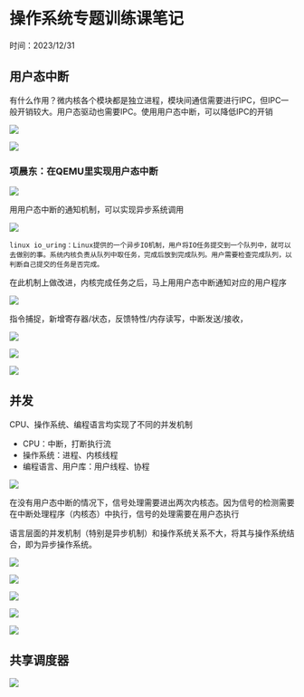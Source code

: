 # 操作系统专题训练课笔记

时间：2023/12/31

## 用户态中断

有什么作用？微内核各个模块都是独立进程，模块间通信需要进行IPC，但IPC一般开销较大。用户态驱动也需要IPC。使用用户态中断，可以降低IPC的开销

![](../图片/屏幕截图%202023-12-31%20104715.png)

![](../图片/屏幕截图%202023-12-31%20105125.png)

### 项晨东：在QEMU里实现用户态中断

![](../图片/屏幕截图%202023-12-31%20105245.png)

用用户态中断的通知机制，可以实现异步系统调用

![](../图片/屏幕截图%202023-12-31%20105644.png)

    linux io_uring：Linux提供的一个异步IO机制，用户将IO任务提交到一个队列中，就可以去做别的事。系统内核负责从队列中取任务，完成后放到完成队列。用户需要检查完成队列，以判断自己提交的任务是否完成。

在此机制上做改进，内核完成任务之后，马上用用户态中断通知对应的用户程序

![](../图片/屏幕截图%202023-12-31%20111106.png)

指令捕捉，新增寄存器/状态，反馈特性/内存读写，中断发送/接收，

![](../图片/屏幕截图%202023-12-31%20123043.png)

![](../图片/屏幕截图%202023-12-31%20123307.png)

![](../图片/屏幕截图%202023-12-31%20123729.png)

## 并发

CPU、操作系统、编程语言均实现了不同的并发机制

- CPU：中断，打断执行流
- 操作系统：进程、内核线程
- 编程语言、用户库：用户线程、协程

![](../图片/屏幕截图%202023-12-31%20151610.png)

在没有用户态中断的情况下，信号处理需要进出两次内核态。因为信号的检测需要在中断处理程序（内核态）中执行，信号的处理需要在用户态执行

语言层面的并发机制（特别是异步机制）和操作系统关系不大，将其与操作系统结合，即为异步操作系统。

![](../图片/屏幕截图%202023-12-31%20153045.png)

![](../图片/屏幕截图%202023-12-31%20153115.png)

![](../图片/屏幕截图%202023-12-31%20153242.png)

![](../图片/屏幕截图%202023-12-31%20153159.png)

![](../图片/屏幕截图%202023-12-31%20153423.png)

## 共享调度器

![](../图片/屏幕截图%202023-12-31%20153823.png)